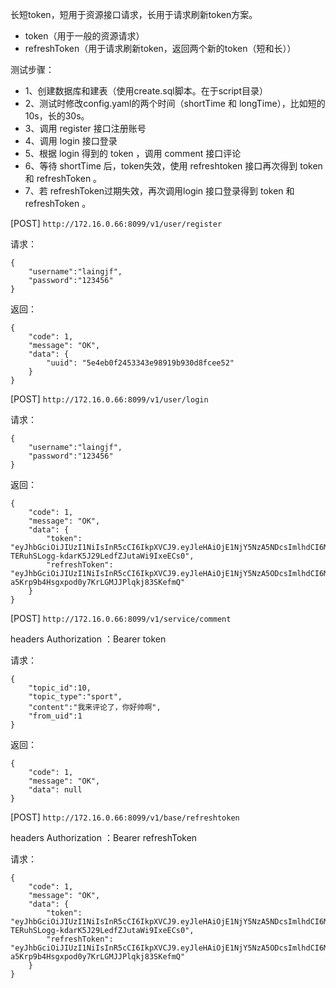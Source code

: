 
长短token，短用于资源接口请求，长用于请求刷新token方案。
- token（用于一般的资源请求）
- refreshToken（用于请求刷新token，返回两个新的token（短和长））

测试步骤：
- 1、创建数据库和建表（使用create.sql脚本。在于script目录）
- 2、测试时修改config.yaml的两个时间（shortTime 和 longTime），比如短的10s，长的30s。
- 3、调用 register 接口注册账号
- 4、调用 login 接口登录
- 5、根据 login 得到的 token ，调用 comment 接口评论
- 6、等待 shortTime 后，token失效，使用 refreshtoken 接口再次得到 token 和 refreshToken 。
- 7、若 refreshToken过期失效，再次调用login 接口登录得到 token 和 refreshToken 。

[POST] ```http://172.16.0.66:8099/v1/user/register```

请求：

    {
        "username":"laingjf",
        "password":"123456"
    }

返回：

    {
        "code": 1,
        "message": "OK",
        "data": {
            "uuid": "5e4eb0f2453343e98919b930d8fcee52"
        }
    }

[POST] ```http://172.16.0.66:8099/v1/user/login```

请求：

    {
        "username":"laingjf",
        "password":"123456"
    }

返回：

    {
        "code": 1,
        "message": "OK",
        "data": {
            "token": "eyJhbGciOiJIUzI1NiIsInR5cCI6IkpXVCJ9.eyJleHAiOjE1NjY5NzA5NDcsImlhdCI6MTU2Njk3MDkyNywiaWQiOjEsIm5iZiI6MTU2Njk3MDkyNywidXNlcm5hbWUiOiJsYWluZ2pmIn0.pB5-TERuhSLogg-kdarK5J29LedfZJutaWi9IxeECs0",
            "refreshToken": "eyJhbGciOiJIUzI1NiIsInR5cCI6IkpXVCJ9.eyJleHAiOjE1NjY5NzA5ODcsImlhdCI6MTU2Njk3MDkyNywiaWQiOjEsIm5iZiI6MTU2Njk3MDkyNywidXNlcm5hbWUiOiJsYWluZ2pmIn0.YkMm-a5Krp9b4Hsgxpod0y7KrLGMJJPlqkj83SKefmQ"
        }
    }

[POST] ```http://172.16.0.66:8099/v1/service/comment```

headers Authorization ：Bearer token

请求：

    {
        "topic_id":10,
        "topic_type":"sport",
        "content":"我来评论了，你好帅啊",
        "from_uid":1
    }

返回：

    {
        "code": 1,
        "message": "OK",
        "data": null
    }


[POST] ```http://172.16.0.66:8099/v1/base/refreshtoken```

headers Authorization ：Bearer refreshToken

请求：

    {
        "code": 1,
        "message": "OK",
        "data": {
            "token": "eyJhbGciOiJIUzI1NiIsInR5cCI6IkpXVCJ9.eyJleHAiOjE1NjY5NzA5NDcsImlhdCI6MTU2Njk3MDkyNywiaWQiOjEsIm5iZiI6MTU2Njk3MDkyNywidXNlcm5hbWUiOiJsYWluZ2pmIn0.pB5-TERuhSLogg-kdarK5J29LedfZJutaWi9IxeECs0",
            "refreshToken": "eyJhbGciOiJIUzI1NiIsInR5cCI6IkpXVCJ9.eyJleHAiOjE1NjY5NzA5ODcsImlhdCI6MTU2Njk3MDkyNywiaWQiOjEsIm5iZiI6MTU2Njk3MDkyNywidXNlcm5hbWUiOiJsYWluZ2pmIn0.YkMm-a5Krp9b4Hsgxpod0y7KrLGMJJPlqkj83SKefmQ"
        }
    }




